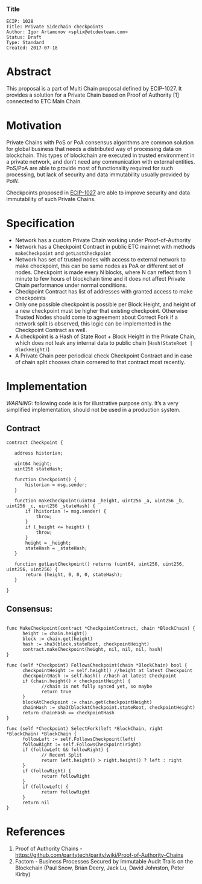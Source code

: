 ### Title

    ECIP: 1028
    Title: Private Sidechain checkpoints
    Author: Igor Artamonov <splix@etcdevteam.com>
    Status: Draft
    Type: Standard
    Created: 2017-07-18
    
    
# Abstract

This proposal is a part of Multi Chain proposal defined by ECIP-1027. It provides a solution for a Private Chain 
based on Proof of Authority [1] connected to ETC Main Chain.

# Motivation

Private Chains with PoS or PoA consensus algorithms are common solution for global business that needs a 
distributed way of processing data on blockchain. This types of blockchain are executed in trusted environment in 
a private network, and don’t need any communication with external entities. PoS/PoA are able to provide most of 
functionality required for such processing, but lack of security and data immutability usually provided by PoW.

Checkpoints proposed in [ECIP-1027](ECIP-1027.md) are able to improve security and data immutability 
of such Private Chains. 

# Specification

 - Network has a custom Private Chain working under Proof-of-Authority
 - Network has a Checkpoint Contract in public ETC mainnet with methods `makeCheckpoint` and `getLastCheckpoint`
 - Network has set of trusted nodes with access to external network to make checkpoint, this can be same nodes as 
   PoA or different set of nodes. Checkpoint is made every N blocks, where N can reflect from 1 minute to few hours 
   of blockchain time and it does not affect Private Chain performance under normal conditions.
 - Checkpoint Contract has list of addresses with granted access to make checkpoints
 - Only one possible checkpoint is possible per Block Height, and height of a new checkpoint must be higher that 
   existing checkpoint. Otherwise Trusted Nodes should come to agreement about Correct Fork if a 
   network split is observed, this logic can be implemented in the Checkpoint Contract as well.
 - A checkpoint is a Hash of State Root + Block Height in the Private Chain, which does not leak any internal data 
   to public chain (`Hash(StateRoot | BlockHeight)`)
 - A Private Chain peer periodical check Checkpoint Contract and in case of chain split chooses chain cornered to 
   that contract most recently.
   
# Implementation

_WARNING_: following code is is for illustrative purpose only. It’s a very simplified implementation, should not 
be used in a production system.

## Contract

````
contract Checkpoint {

   address historian;

   uint64 height;
   uint256 stateHash;

   function Checkpoint() {
       historian = msg.sender;
   }

   function makeCheckpoint(uint64 _height, uint256 _a, uint256 _b, uint256 _c, uint256 _stateHash) {
       if (historian != msg.sender) {
           throw;
       }
       if (_height <= height) {
           throw;
       }
       height = _height;
       stateHash = _stateHash;
   }

   function getLastCheckpoint() returns (uint64, uint256, uint256, uint256, uint256) {
       return (height, 0, 0, 0, stateHash);
   }

}
````

## Consensus:
````

func MakeCheckpoint(contract *CheckpointContract, chain *BlockChain) {
      height := chain.height()
      block := chain.get(height)
      hash := sha3(block.stateRoot, checkpointHeight)
      contract.makeCheckpoint(height, nil, nil, nil, hash)
}

func (self *Checkpoint) FollowsCheckpoint(chain *BlockChain) bool {
      checkpointHeight := self.height() //height at latest Checkpoint
      checkpointHash := self.hash() //hash at latest Checkpoint
      if (chain.height() < checkpointHeight) {
             //chain is not fully synced yet, so maybe
             return true
      }
      blockAtCheckpoint := chain.get(checkpointHeight)
      chainHash := sha3(blockAtCheckpoint.stateRoot, checkpointHeight)
      return chainHash == checkpointHash
}

func (self *Checkpoint) SelectFork(left *BlockChain, right *BlockChain) *BlockChain {
      followLeft := self.FollowsCheckpoint(left)
      followRight := self.FollowsCheckpoint(right)
      if (followLeft && followRight) {
             // Recent Split
             return left.height() > right.height() ? left : right
      }
      if (followRight) {
             return followRight
      }
      if (followLeft) {
             return followRight
      }
      return nil
}

````

# References

 1. Proof of Authority Chains - https://github.com/paritytech/parity/wiki/Proof-of-Authority-Chains
 2. Factom - Business Processes Secured by Immutable Audit Trails on the Blockchain (Paul Snow, Brian Deery, 
   Jack Lu, David Johnston, Peter Kirby)
    